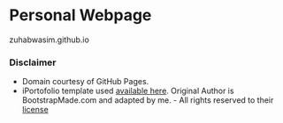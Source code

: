 # Personal Webpage

zuhabwasim.github.io

### Disclaimer
 - Domain courtesy of GitHub Pages.
 - iPortofolio template used [available here](https://bootstrapmade.com/iportfolio-bootstrap-portfolio-websites-template). Original Author is BootstrapMade.com and adapted by me.  - All rights reserved to their [license](https://bootstrapmade.com/license/)